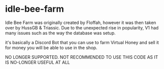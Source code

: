# idle-bee-farm
Idle Bee Farm was originally created by Floffah, however it was then taken over by HussGB & Triassic. Due to the unexpected rise in popularity, V1 had many issues such as the way the database was setup.

it's basically a Discord Bot that you can use to farm Virtual Honey and sell it for money you will be able to use in the shop.

NO LONGER SUPPORTED. NOT RECOMMENDED TO USE THIS CODE AS IT IS NO-LONGER USEFUL AT ALL
